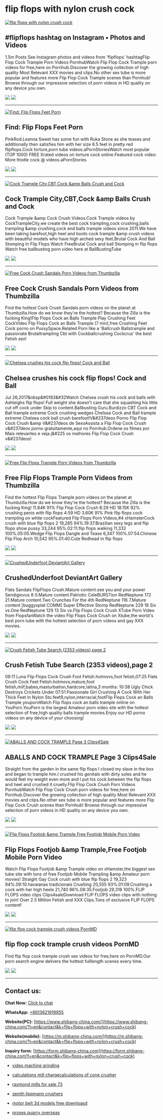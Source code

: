 # flip flops with nylon crush cock

<a href="https://swt.shibang-china.com/?l=en&img&k=flip+flops+with+nylon+crush+cock" target="_blank">![flip flops with nylon crush cock](http://static.shibang-china.com/all-800x300/1045.jpg)</a>

## #flipflops hashtag on Instagram • Photos and Videos
1.5m Posts See Instagram photos and videos from 'flipflops' hashtagFlip Flop Cock Trample Porn Videos PornhubWatch Flip Flop Cock Trample porn videos for free,here on Pornhub.Discover the growing collection of high quality Most Relevant XXX movies and clips.No other sex tube is more popular and features more Flip Flop Cock Trample scenes than Pornhub! Browse through our impressive selection of porn videos in HD quality on any device you own.


<a href="https://whatsapp.shibangsoft.com/WhatsApp.php" target="_blank" title="WhatsApp">![](http://static.shibang-china.com/icon/whatsapp.png)</a> <a href="https://swt.shibang-china.com/?l=en&icon&k=flip+flops+with+nylon+crush+cock" target="_blank">![](http://static.shibang-china.com/icon/chat-en.png)</a>

---

<a href="https://swt.shibang-china.com/?l=en&img&k=flip+flops+with+nylon+crush+cock" target="_blank">![Find: Flip Flops Feet Porn](http://static.shibang-china.com/all-800x300/1050.jpg)</a>

## Find: Flip Flops Feet Porn
PinkRod.Leanna Sweet has some fun with Ruka Stone as she teases and additionally then satisfies him with her size 6.5 feet in pretty red flipflops.Cock torture,porn tube videos.aPornStoriesWatch most popular (TOP 1000) FREE Xrated videos on torture cock online.Featured cock video: More thistle cock @ videos.aPornStories


<a href="https://whatsapp.shibangsoft.com/WhatsApp.php" target="_blank" title="WhatsApp">![](http://static.shibang-china.com/icon/whatsapp.png)</a> <a href="https://swt.shibang-china.com/?l=en&icon&k=flip+flops+with+nylon+crush+cock" target="_blank">![](http://static.shibang-china.com/icon/chat-en.png)</a>

---

<a href="https://swt.shibang-china.com/?l=en&img&k=flip+flops+with+nylon+crush+cock" target="_blank">![Cock Trample City,CBT,Cock &amp Balls Crush and Cock](http://static.shibang-china.com/all-800x300/1097.jpg)</a>

## Cock Trample City,CBT,Cock &amp Balls Crush and Cock
Cock Trample &amp Cock Crush Videos.Cock Trample videos by CockTrampleCity,we create the best cock trampling,cock crushing,balls trampling &amp crushing,cock and balls trample videos since 2011.We have been taking barefoot,high heel and boots cock trample &amp crush videos with beautiful models who have high arched sexy feet.Brutal Cock And Ball Stomping In Flip Flops Watch FreeBrutal Cock and ball Stomping in flip flops Watch free ballbusting porn video here at BallBustingTube


<a href="https://whatsapp.shibangsoft.com/WhatsApp.php" target="_blank" title="WhatsApp">![](http://static.shibang-china.com/icon/whatsapp.png)</a> <a href="https://swt.shibang-china.com/?l=en&icon&k=flip+flops+with+nylon+crush+cock" target="_blank">![](http://static.shibang-china.com/icon/chat-en.png)</a>

---

<a href="https://swt.shibang-china.com/?l=en&img&k=flip+flops+with+nylon+crush+cock" target="_blank">![Free Cock Crush Sandals Porn Videos from Thumbzilla](http://static.shibang-china.com/all-800x300/698.jpg)</a>

## Free Cock Crush Sandals Porn Videos from Thumbzilla
Find the hottest Cock Crush Sandals porn videos on the planet at Thumbzilla.How do we know they're the hottest? Because the Zilla is the fucking King!Flip Flops Cock an Balls Trample Play Crushing Feet CockVideo Flip Flops Cock an Balls Trample (7 min),free Crushing Feet Cock porno on PussySpace.Related Porn like a 'Ballcrush Ballstrample and passionate Brutaltrampling Cbt with Cockballcrushing Cockcrus' the best Fetish sex!


<a href="https://whatsapp.shibangsoft.com/WhatsApp.php" target="_blank" title="WhatsApp">![](http://static.shibang-china.com/icon/whatsapp.png)</a> <a href="https://swt.shibang-china.com/?l=en&icon&k=flip+flops+with+nylon+crush+cock" target="_blank">![](http://static.shibang-china.com/icon/chat-en.png)</a>

---

<a href="https://swt.shibang-china.com/?l=en&img&k=flip+flops+with+nylon+crush+cock" target="_blank">![Chelsea crushes his cock flip flops! Cock and Ball](http://static.shibang-china.com/all-800x300/441.jpg)</a>

## Chelsea crushes his cock flip flops! Cock and Ball
Jul 26,2017&nbsp&#0183&#32Watch Chelsea crush his cock and balls with Ashleighs flip flops! Full weight she doesn't care that she squashing his little cut off cock under Skip to content.Ballbusting Guru.Burdizzo CBT Cock and Ball trample extreme Cock crushing wedges Chelsea Cock and Ball trample extreme Chelsea cock ball crush barefoot!V&#237deos Porno Flip Flop Cock Crush &amp V&#237deos de SexoAssista a Flip Flop Cock Crush v&#237deos porno gratuitamente,aqui no Pornhub.Ordene os filmes por Mais relevantes e veja j&#225 os melhores Flip Flop Cock Crush v&#237deos!


<a href="https://whatsapp.shibangsoft.com/WhatsApp.php" target="_blank" title="WhatsApp">![](http://static.shibang-china.com/icon/whatsapp.png)</a> <a href="https://swt.shibang-china.com/?l=en&icon&k=flip+flops+with+nylon+crush+cock" target="_blank">![](http://static.shibang-china.com/icon/chat-en.png)</a>

---

<a href="https://swt.shibang-china.com/?l=en&img&k=flip+flops+with+nylon+crush+cock" target="_blank">![Free Flip Flops Trample Porn Videos from Thumbzilla](http://static.shibang-china.com/all-800x300/971.jpg)</a>

## Free Flip Flops Trample Porn Videos from Thumbzilla
Find the hottest Flip Flops Trample porn videos on the planet at Thumbzilla.How do we know they're the hottest? Because the Zilla is the fucking King! 11.84K 91% Flip Flop Cock Crush 8:29 HD 18.15K 92% crushing penis with flip flops 4:59 HD 3.60K 91% Pink flip flops cock trampling on white cockFeatured Flip Flops Porn Videos,#4 xHamsterCock crush with blue flip flops 2 19,285 94%.19:37.Brazilian sexy legs and flip flops show pussy 33,244 95%.02:11.flip flops walking 11,332 100%.05:05.Wedge Flip Flops Dangle and Tease 6,347 100%.07:54.Chinese Flip Flop Arch 10,542 95%.01:40.Cute Redhead in flip flops


<a href="https://whatsapp.shibangsoft.com/WhatsApp.php" target="_blank" title="WhatsApp">![](http://static.shibang-china.com/icon/whatsapp.png)</a> <a href="https://swt.shibang-china.com/?l=en&icon&k=flip+flops+with+nylon+crush+cock" target="_blank">![](http://static.shibang-china.com/icon/chat-en.png)</a>

---

<a href="https://swt.shibang-china.com/?l=en&img&k=flip+flops+with+nylon+crush+cock" target="_blank">![CrushedUnderfoot DeviantArt Gallery](http://static.shibang-china.com/all-800x300/350.jpg)</a>

## CrushedUnderfoot DeviantArt Gallery
Flats Sandals FlipFlops Crush.Mature content.see you and your power Sendigiovus 8 0.Mature content.Patriotic CeleBURSTion RedNeptune 172 21.Mature content.Two Crunches For the 4th RedNeptune 116 7.Mature content [buggysplat COMM] Super Effective Stomp RedNeptune 229 18 Six vs.One RedNeptune 129 13 Six vs.Flip Flops Cock Crush XTube Porn Video from FlopsfanWatch the video Flip Flops Cock Crush on Xtube,the world's best porn tube with the hottest selection of porn videos and gay XXX movies.


<a href="https://whatsapp.shibangsoft.com/WhatsApp.php" target="_blank" title="WhatsApp">![](http://static.shibang-china.com/icon/whatsapp.png)</a> <a href="https://swt.shibang-china.com/?l=en&icon&k=flip+flops+with+nylon+crush+cock" target="_blank">![](http://static.shibang-china.com/icon/chat-en.png)</a>

---

<a href="https://swt.shibang-china.com/?l=en&img&k=flip+flops+with+nylon+crush+cock" target="_blank">![Crush Fetish Tube Search (2353 videos),page 2](http://static.shibang-china.com/all-800x300/1246.jpg)</a>

## Crush Fetish Tube Search (2353 videos),page 2
09:11 Luna Flip Flops Cock Crush Foot Fetish.hotmovs,foot fetish,07:25 Flats Crush Cock Feet Fetish.hotmovs,mature,foot fetish,milf,babes,masturbation,hardcore,latina,3 months: 10:38 Ugly Chick Destroys Crickets Under 07:51 Passionate Girl Crushing A Cock With Her Thick Feet In Nylon Sto.feet9,nylon,interracial,footFlip Flops Cock an Balls Trample youpornWatch Flip flops cock an balls trample online on YouPorn.YouPorn is the largest Amateur porn video site with the hottest selection of free,high quality balls trample movies.Enjoy our HD porno videos on any device of your choosing!


<a href="https://whatsapp.shibangsoft.com/WhatsApp.php" target="_blank" title="WhatsApp">![](http://static.shibang-china.com/icon/whatsapp.png)</a> <a href="https://swt.shibang-china.com/?l=en&icon&k=flip+flops+with+nylon+crush+cock" target="_blank">![](http://static.shibang-china.com/icon/chat-en.png)</a>

---

<a href="https://swt.shibang-china.com/?l=en&img&k=flip+flops+with+nylon+crush+cock" target="_blank">![ABALLS AND COCK TRAMPLE Page 3 Clips4Sale](http://static.shibang-china.com/all-800x300/900.jpg)</a>

## ABALLS AND COCK TRAMPLE Page 3 Clips4Sale
Straight from the garden in the same flip flops I closed my slave in the box and began to trample him.I crushed his genitals with dirty soles and he would feel my weight even more and I put his cock between the flip flops and heel and crushed it cruelly.Flip Flop Cock Crush Porn Videos PornhubWatch Flip Flop Cock Crush porn videos for free,here on Pornhub.Discover the growing collection of high quality Most Relevant XXX movies and clips.No other sex tube is more popular and features more Flip Flop Cock Crush scenes than Pornhub! Browse through our impressive selection of porn videos in HD quality on any device you own.


<a href="https://whatsapp.shibangsoft.com/WhatsApp.php" target="_blank" title="WhatsApp">![](http://static.shibang-china.com/icon/whatsapp.png)</a> <a href="https://swt.shibang-china.com/?l=en&icon&k=flip+flops+with+nylon+crush+cock" target="_blank">![](http://static.shibang-china.com/icon/chat-en.png)</a>

---

<a href="https://swt.shibang-china.com/?l=en&img&k=flip+flops+with+nylon+crush+cock" target="_blank">![Flip Flops Footjob &amp Trample,Free Footjob Mobile Porn Video](http://static.shibang-china.com/all-800x300/396.jpg)</a>

## Flip Flops Footjob &amp Trample,Free Footjob Mobile Porn Video
Watch Flip Flops Footjob &amp Trample video on xHamster,the biggest sex tube site with tons of free Footjob Mobile Trampling &amp Amateur porn movies! Straight Gay Cock crush with blue flip flops 2 19,323 94%.09:10.havaianas tradicionais Crushing 20,555 93%.01:09.Crushing a cock with her high heels 21,740 96%.08:35.Footjob 29,318 100%.FLIP FLOPS video clips Clips4saleDownload FLIP FLOPS video clips with nothing to join! Over 2.5 Million Fetish and XXX Clips.Tons of exclusive FLIP FLOPS content!


<a href="https://whatsapp.shibangsoft.com/WhatsApp.php" target="_blank" title="WhatsApp">![](http://static.shibang-china.com/icon/whatsapp.png)</a> <a href="https://swt.shibang-china.com/?l=en&icon&k=flip+flops+with+nylon+crush+cock" target="_blank">![](http://static.shibang-china.com/icon/chat-en.png)</a>

---

<a href="https://swt.shibang-china.com/?l=en&img&k=flip+flops+with+nylon+crush+cock" target="_blank">![flip flop cock trample crush videos PornMD](http://static.shibang-china.com/all-800x300/1300.jpg)</a>

## flip flop cock trample crush videos PornMD
Find flip flop cock trample crush sex videos for free,here on PornMD.Our porn search engine delivers the hottest fulllength scenes every time.

<a href="https://whatsapp.shibangsoft.com/WhatsApp.php" target="_blank" title="WhatsApp">![](http://static.shibang-china.com/icon/whatsapp.png)</a> <a href="https://swt.shibang-china.com/?l=en&icon&k=flip+flops+with+nylon+crush+cock" target="_blank">![](http://static.shibang-china.com/icon/chat-en.png)</a>

---
## Contact us:

**Chat Now:** [Click to chat](https://swt.shibang-china.com?l=en&contact&k=flip+flops+with+nylon+crush+cock)

**WhatsApp:**  [+8613621919955](https://whatsapp.shibangsoft.com/WhatsApp.php)

**Website(PC):** [https://www.shibang-china.com/](https://www.shibang-china.com/?l=en&contact&k=flip+flops+with+nylon+crush+cock)

**Website(mobile):** [https://m.shibang-china.com/](https://m.shibang-china.com/?l=en&contact&k=flip+flops+with+nylon+crush+cock)

**Inquiry form:** [https://form.shibang-china.com](https://form.shibang-china.com?l=en&contact&k=flip+flops+with+nylon+crush+cock)

* [video machine grinding](../119/video%20machine%20grinding.md)

* [calculations mill chargecalculations of cone crusher](../123/calculations%20mill%20chargecalculations%20of%20cone%20crusher.md)

* [raymond mills for sale 73](../112/raymond%20mills%20for%20sale%2073.md)

* [zenith lippmann crushers](../112/zenith%20lippmann%20crushers.md)

* [motor belt 3d models free downloasd](../120/motor%20belt%203d%20models%20free%20downloasd.md)

* [proses quarry overseas](../120/proses%20quarry%20overseas.md)